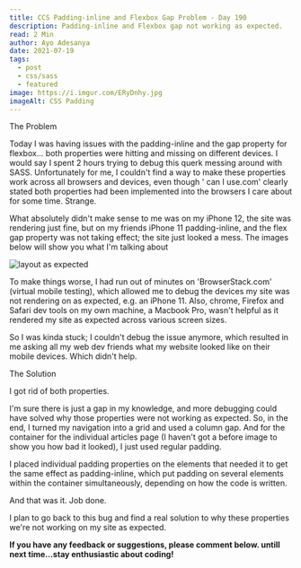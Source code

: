 ```yaml
---
title: CCS Padding-inline and Flexbox Gap Problem - Day 190
description: Padding-inline and Flexbox gap not working as expected.
read: 2 Min
author: Ayo Adesanya
date: 2021-07-19
tags:
  - post
  - css/sass
  - featured
image: https://i.imgur.com/ERyDnhy.jpg
imageAlt: CSS Padding
---
```


<div class="snippet__title text-gradient article-special-case bold">The Problem</div>

<p>Today I was having issues with the padding-inline and the gap property for flexbox… both properties were hitting and missing on different devices. I would say I spent 2 hours trying to debug this querk messing around with SASS. Unfortunately for me, I couldn't find a way to make these properties work across all browsers and devices, even though ' can I use.com' clearly stated both properties had been implemented into the browsers I care about for some time. Strange.</p>

<p>What absolutely didn't make sense to me was on my iPhone 12, the site was rendering just fine, but on my friends iPhone 11 padding-inline, and the flex gap property was not taking effect; the site just looked a mess. The images below will show you what I'm talking about</p>

<div class="image-block">

<img class="blog-img--2" style="" src="https://i.imgur.com/jhIEs4p.jpg" alt="layout as expected" title="layout as expected" />

</div>

<p>To make things worse, I had run out of minutes on 'BrowserStack.com' (virtual mobile testing), which allowed me to debug the devices my site was not rendering on as expected, e.g. an iPhone 11. Also, chrome, Firefox and Safari dev tools on my own machine, a Macbook Pro, wasn't helpful as it rendered my site as expected across various screen sizes.</p>

<p>So I was kinda stuck; I couldn't debug the issue anymore, which resulted in me asking all my web dev friends what my website looked like on their mobile devices. Which didn't help.</p>

<div class="snippet__title text-gradient article-special-case bold">The Solution</div>

<p>I got rid of both properties.</p>

<p>I'm sure there is just a gap in my knowledge, and more debugging could have solved why those properties were not working as expected. So, in the end, I turned my navigation into a grid and used a column gap. And for the container for the individual articles page (I haven't got a before image to show you how bad it looked), I just used regular padding.</p>

<p>I placed individual padding properties on the elements that needed it to get the same effect as padding-inline, which put padding on several elements within the container simultaneously, depending on how the code is written.</p>

<p>And that was it. Job done.</p>

<p>I plan to go back to this bug and find a real solution to why these properties we're not working on my site as expected.</p>

<p><b>If you have any feedback or suggestions, please comment below. untill next time...stay enthusiastic about coding!</b></p>
